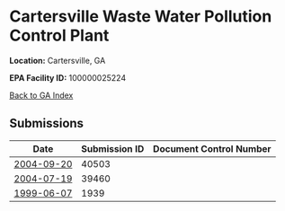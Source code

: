 # Cartersville Waste Water Pollution Control Plant

**Location:** Cartersville, GA

**EPA Facility ID:** 100000025224

[Back to GA Index](../../index.md)

## Submissions

| Date | Submission ID | Document Control Number |
|------|--------------|-------------------------|
| [2004-09-20](submissions/40503.md) | 40503 |  |
| [2004-07-19](submissions/39460.md) | 39460 |  |
| [1999-06-07](submissions/1939.md) | 1939 |  |
